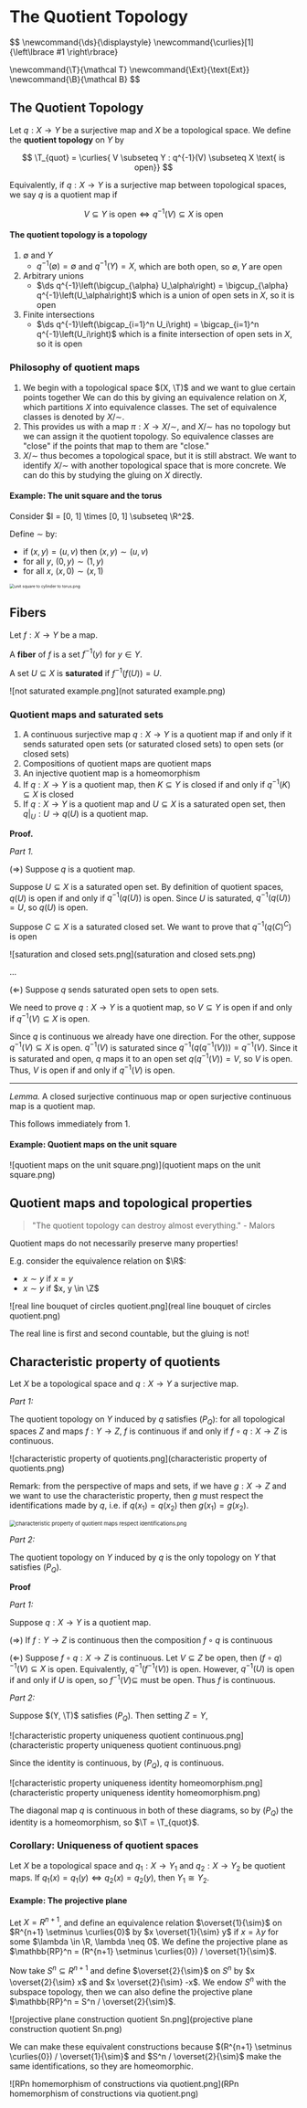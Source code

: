 # The Quotient Topology

$$
\newcommand{\ds}{\displaystyle}
\newcommand{\curlies}[1]{\left\lbrace #1 \right\rbrace}

\newcommand{\T}{\mathcal T}
\newcommand{\Ext}{\text{Ext}}
\newcommand{\B}{\mathcal B}
$$

## The Quotient Topology



Let $q : X \to Y$ be a surjective map and $X$ be a topological space. We define the **quotient topology** on $Y$ by

$$
\T_{quot} = \curlies{ V \subseteq Y : q^{-1}(V) \subseteq X \text{ is open}}
$$

Equivalently, if $q: X \to Y$ is a surjective map between topological spaces, we say $q$ is a quotient map if

$$
V \subseteq Y \text{ is open} \Leftrightarrow q^{-1}(V) \subseteq X \text{ is open}
$$

#### The quotient topology is a topology

1. $\emptyset$ and $Y$
   - $q^{-1}(\emptyset) = \emptyset$ and $q^{-1}(Y) = X$, which are both open, so $\emptyset, Y$ are open
2. Arbitrary unions
   - $\ds q^{-1}\left(\bigcup_{\alpha} U_\alpha\right) = \bigcup_{\alpha} q^{-1}\left(U_\alpha\right)$ which is a union of open sets in $X$, so it is open
3. Finite intersections
   - $\ds q^{-1}\left(\bigcap_{i=1}^n U_i\right) = \bigcap_{i=1}^n q^{-1}\left(U_i\right)$ which is a finite intersection of open sets in $X$, so it is open

### Philosophy of quotient maps

1. We begin with a topological space $(X, \T)$ and we want to glue certain points together We can do this by giving an equivalence relation on $X$, which partitions $X$ into equivalence classes. The set of equivalence classes is denoted by $X/\sim$.
2. This provides us with a map $\pi : X \to X/\sim$, and $X/\sim$ has no topology but we can assign it the quotient topology. So equivalence classes are "close" if the points that map to them are "close."
3. $X/\sim$ thus becomes a topological space, but it is still abstract. We want to identify $X/\sim$ with another topological space that is more concrete. We can do this by studying the gluing on $X$ directly.

#### Example: The unit square and the torus

Consider $I = [0, 1] \times [0, 1] \subseteq \R^2$.

Define $\sim$ by:

- if $(x, y) = (u, v)$ then $(x, y) \sim (u, v)$
- for all $y$, $(0, y) \sim (1, y)$
- for all $x$, $(x, 0) \sim (x, 1)$

<img src="unit square to cylinder to torus.png" alt="unit square to cylinder to torus.png" style="zoom:50%;" />

## Fibers

Let $f: X \to Y$ be a map.

A **fiber** of $f$ is a set $f^{-1}(y)$ for $y \in Y$.

A set $U \subseteq X$ is **saturated** if $f^{-1}(f(U)) = U$.

![not saturated example.png](not saturated example.png)

### Quotient maps and saturated sets

1. A continuous surjective map $q : X \to Y$ is a quotient map if and only if it sends saturated open sets (or saturated closed sets) to open sets (or closed sets)
2. Compositions of quotient maps are quotient maps
3. An injective quotient map is a homeomorphism
4. If $q : X \to Y$ is a quotient map, then $K \subseteq Y$ is closed if and only if $q^{-1}(K) \subseteq X$ is closed
5. If $q : X \to Y$ is a quotient map and $U \subseteq X$ is a saturated open set, then $q\vert_U : U \to q(U)$ is a quotient map.

**Proof.**

*Part 1.*

($\Rightarrow$) Suppose $q$ is a quotient map.

Suppose $U \subseteq X$ is a saturated open set. By definition of quotient spaces, $q(U)$ is open if and only if $q^{-1}(q(U))$ is open. Since $U$ is saturated, $q^{-1}(q(U)) = U$, so $q(U)$ is open.

Suppose $C \subseteq X$ is a saturated closed set. We want to prove that $q^{-1}\left(q(C)^C\right)$ is open

![saturation and closed sets.png](saturation and closed sets.png)

...

($\Leftarrow$) Suppose $q$ sends saturated open sets to open sets.

We need to prove $q: X \to Y$ is a quotient map, so $V \subseteq Y$ is open if and only if $q^{-1}(V) \subseteq X$ is open.

Since $q$ is continuous we already have one direction. For the other, suppose $q^{-1}(V) \subseteq X$ is open. $q^{-1}(V)$ is saturated since $q^{-1}(q(q^{-1}(V))) = q^{-1}(V)$. Since it is saturated and open, $q$ maps it to an open set $q(q^{-1}(V)) = V$, so $V$ is open. Thus, $V$ is open if and only if $q^{-1}(V)$ is open.

---

*Lemma.* A closed surjective continuous map or open surjective continuous map is a quotient map.

This follows immediately from 1.

#### Example: Quotient maps on the unit square

![quotient maps on the unit square.png)](quotient maps on the unit square.png)

## Quotient maps and topological properties

> "The quotient topology can destroy almost everything." - Malors

Quotient maps do not necessarily preserve many properties!

E.g. consider the equivalence relation on $\R$:

- $x \sim y$ if $x = y$
- $x \sim y$ if $x, y \in \Z$

![real line bouquet of circles quotient.png](real line bouquet of circles quotient.png)

The real line is first and second countable, but the gluing is not!

## Characteristic property of quotients

Let $X$ be a topological space and $q: X \to Y$ a surjective map.

*Part 1:*

The quotient topology on $Y$ induced by $q$ satisfies $(P_Q)$: for all topological spaces $Z$ and maps $f: Y \to Z$, $f$ is continuous if and only if $f \circ q: X \to Z$ is continuous.

![characteristic property of quotients.png](characteristic property of quotients.png)

Remark: from the perspective of maps and sets, if we have $g : X \to Z$ and we want to use the characteristic property, then $g$ must respect the identifications made by $q$, i.e. if $q(x_1) = q(x_2)$ then $g(x_1) = g(x_2)$.

<img src="characteristic property of quotient maps respect identifications.png" alt="characteristic property of quotient maps respect identifications.png" style="zoom:67%;" />

*Part 2:*

The quotient topology on $Y$ induced by $q$ is the only topology on $Y$ that satisfies $(P_Q)$.

**Proof**

*Part 1:*

Suppose $q : X \to Y$ is a quotient map.

($\Rightarrow$) If $f : Y \to Z$ is continuous then the composition $f \circ q$ is continuous

($\Leftarrow$) Suppose $f \circ q: X \to Z$ is continuous. Let $V \subseteq Z$ be open, then $(f \circ q)^{-1}(V) \subseteq X$ is open. Equivalently, $q^{-1}(f^{-1}(V))$ is open. However, $q^{-1}(U)$ is open if and only if $U$ is open, so $f^{-1}(V) \subseteq$ must be open. Thus $f$ is continuous.

*Part 2:*

Suppose $(Y, \T)$ satisfies $(P_Q)$. Then setting $Z = Y$,

![characteristic property uniqueness quotient continuous.png](characteristic property uniqueness quotient continuous.png)

Since the identity is continuous, by $(P_Q)$, $q$ is continuous.

![characteristic property uniqueness identity homeomorphism.png](characteristic property uniqueness identity homeomorphism.png)

The diagonal map $q$ is continuous in both of these diagrams, so by $(P_Q)$ the identity is a homeomorphism, so $\T = \T_{quot}$.

### Corollary: Uniqueness of quotient spaces

Let $X$ be a topological space and $q_1: X \to Y_1$ and $q_2 : X \to Y_2$ be quotient maps. If $q_1(x) = q_1(y) \Leftrightarrow q_2(x) = q_2(y)$, then $Y_1 \cong Y_2$.

#### Example: The projective plane

Let $X = R^{n+1}$, and define an equivalence relation $\overset{1}{\sim}$ on $R^{n+1} \setminus \curlies{0}$ by $x \overset{1}{\sim} y$ if $x = \lambda y$ for some $\lambda \in \R, \lambda \neq 0$. We define the projective plane as $\mathbb{RP}^n = (R^{n+1} \setminus \curlies{0}) / \overset{1}{\sim}$.

Now take $S^n \subseteq R^{n+1}$ and define $\overset{2}{\sim}$ on $S^n$ by $x \overset{2}{\sim} x$ and $x \overset{2}{\sim} -x$. We endow $S^n$ with the subspace topology, then we can also define the projective plane $\mathbb{RP}^n = S^n / \overset{2}{\sim}$.

![projective plane construction quotient Sn.png](projective plane construction quotient Sn.png)

We can make these equivalent constructions because $(R^{n+1} \setminus \curlies{0}) / \overset{1}{\sim}$ and $S^n / \overset{2}{\sim}$ make the same identifications, so they are homeomorphic.

![RPn homemorphism of constructions via quotient.png](RPn homemorphism of constructions via quotient.png)